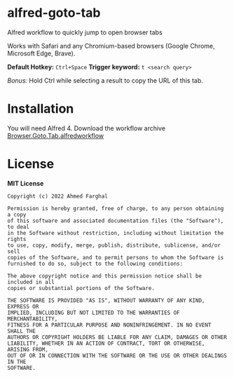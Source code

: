 # alfred-goto-tab
Alfred workflow to quickly jump to open browser tabs

Works with Safari and any Chromium-based browsers (Google Chrome,
Microsoft Edge, Brave).

**Default Hotkey:** `Ctrl+Space`
**Trigger keyword:** `t <search query>`

_Bonus:_ Hold Ctrl while selecting a result to copy the URL of this tab.

# Installation
You will need Alfred 4. Download the workflow archive [Browser.Goto.Tab.alfredworkflow](https://github.com/AhmedSoliman/alfred-goto-tab/releases/download/1.0.0/Browser.Goto.Tab.alfredworkflow)

# License
**MIT License**

```
Copyright (c) 2022 Ahmed Farghal

Permission is hereby granted, free of charge, to any person obtaining a copy
of this software and associated documentation files (the "Software"), to deal
in the Software without restriction, including without limitation the rights
to use, copy, modify, merge, publish, distribute, sublicense, and/or sell
copies of the Software, and to permit persons to whom the Software is
furnished to do so, subject to the following conditions:

The above copyright notice and this permission notice shall be included in all
copies or substantial portions of the Software.

THE SOFTWARE IS PROVIDED "AS IS", WITHOUT WARRANTY OF ANY KIND, EXPRESS OR
IMPLIED, INCLUDING BUT NOT LIMITED TO THE WARRANTIES OF MERCHANTABILITY,
FITNESS FOR A PARTICULAR PURPOSE AND NONINFRINGEMENT. IN NO EVENT SHALL THE
AUTHORS OR COPYRIGHT HOLDERS BE LIABLE FOR ANY CLAIM, DAMAGES OR OTHER
LIABILITY, WHETHER IN AN ACTION OF CONTRACT, TORT OR OTHERWISE, ARISING FROM,
OUT OF OR IN CONNECTION WITH THE SOFTWARE OR THE USE OR OTHER DEALINGS IN THE
SOFTWARE.
```
